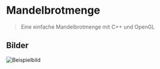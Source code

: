 # Mandelbrotmenge
> Eine einfache Mandelbrotmenge mit C++ und OpenGL


## Bilder
![Beispielbild]([http://url/to/img.png](https://imgur.com/undefined)https://imgur.com/undefined)

